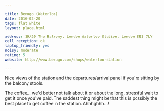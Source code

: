 ```yaml
---

title: Benugo (Waterloo)
date: 2016-02-20
tags: flat white
layout: place.html

address: 19/20 The Balcony, London Waterloo Station, London SE1 7LY
cell_reception: ok
laptop_friendly: yes
noisy: moderate
rating: 5
website: http://www.benugo.com/shops/waterloo-station

---
```


Nice views of the station and the departures/arrival panel if you're sitting by the balcony stools.

The coffee... we'd better not talk about it or about the long, stressful wait to get it once you've paid. The saddest thing might be that this is possibly the best place to get coffee in the station. Ahhhghhh...!
